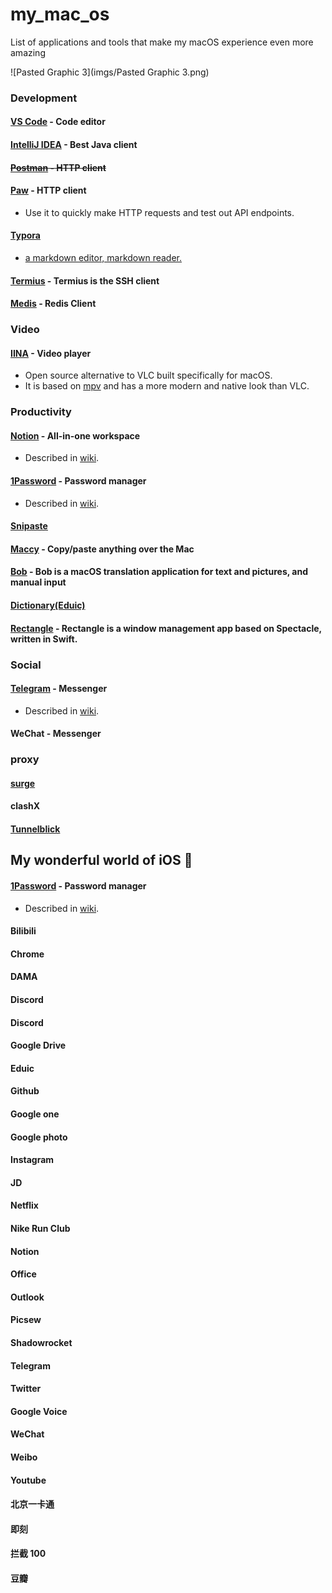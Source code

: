 # my_mac_os
List of applications and tools that make my macOS experience even more amazing

![Pasted Graphic 3](imgs/Pasted Graphic 3.png)

### Development

#### **[VS Code](https://github.com/Microsoft/vscode) - Code editor**

#### **[IntelliJ IDEA](https://www.jetbrains.com/idea/) - Best Java client**

#### **~~[Postman](https://www.postman.com) - HTTP client~~**

#### [Paw](https://paw.cloud/) - HTTP client

- Use it to quickly make HTTP requests and test out API endpoints.

#### [Typora](https://typora.io)

- [a markdown editor, markdown reader.](https://www.google.com.hk/url?sa=t&rct=j&q=&esrc=s&source=web&cd=&ved=2ahUKEwi0ifSPnsL0AhXSc94KHV5rBB8QFnoECBEQAQ&url=https%3A%2F%2Ftypora.io%2F&usg=AOvVaw1RHsnSEMfr9hjZJEx8x8SQ)

#### [Termius](https://termius.com) - Termius is the SSH client

#### [Medis](https://github.com/luin/medis) - Redis Client

### Video

#### **[IINA](https://github.com/lhc70000/iina) - Video player**

- Open source alternative to VLC built specifically for macOS.
- It is based on [mpv](https://github.com/mpv-player/mpv) and has a more modern and native look than VLC.

### **Productivity**

#### **[Notion](https://www.notion.so/) - All-in-one workspace**

- Described in [wiki](https://wiki.nikitavoloboev.xyz/tools/notion).

#### [1Password](https://1password.com/) - Password manager

- Described in [wiki](https://wiki.nikitavoloboev.xyz/macos/macos-apps/1password).

#### **[Snipaste](https://www.snipaste.com)**

#### **[Maccy](https://maccy.app) - Copy/paste anything over the Mac**

#### **[Bob](https://github.com/ripperhe/Bob) - Bob is a macOS translation application for text and pictures, and manual input**

#### [Dictionary(Eduic)](https://www.eudic.net/)

#### **[Rectangle](https://github.com/rxhanson/Rectangle)** - Rectangle is a window management app based on Spectacle, written in Swift.





### Social

#### [Telegram](https://desktop.telegram.org/) - Messenger

- Described in [wiki](https://wiki.nikitavoloboev.xyz/tools/telegram).

#### **WeChat - Messenger**

### proxy

#### **[surge](https://www.nssurge.com)**

#### clashX

#### **[Tunnelblick](https://tunnelblick.net)**

## My wonderful world of iOS 📱

#### [1Password](https://1password.com/) - Password manager

- Described in [wiki](https://wiki.nikitavoloboev.xyz/macos/macos-apps/1password).

#### Bilibili

#### Chrome

#### DAMA

#### Discord

#### Discord

#### Google Drive

#### Eduic

#### Github

#### Google one

#### Google photo

#### Instagram

#### JD

#### Netflix

#### Nike Run Club

#### Notion

#### Office

#### Outlook

#### Picsew

#### Shadowrocket

#### Telegram

#### Twitter

#### Google Voice

#### WeChat

#### Weibo

#### Youtube

#### 北京一卡通

#### 即刻

#### 拦截 100

#### 豆瓣

